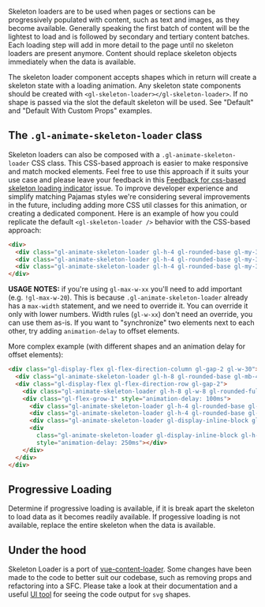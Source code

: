 Skeleton loaders are to be used when pages or sections can be progressively populated with content,
such as text and images, as they become available. Generally speaking the first batch of content
will be the lightest to load and is followed by secondary and tertiary content batches. Each loading
step will add in more detail to the page until no skeleton loaders are present anymore. Content
should replace skeleton objects immediately when the data is available.

The skeleton loader component accepts shapes which in return will create a skeleton state with a
loading animation. Any skeleton state components should be created with
`<gl-skeleton-loader></gl-skeleton-loader>`. If no shape is passed via the slot the default skeleton
will be used. See "Default" and "Default With Custom Props" examples.

## The `.gl-animate-skeleton-loader` class

Skeleton loaders can also be composed with a `.gl-animate-skeleton-loader`
CSS class. This CSS-based approach is easier to make responsive and match mocked elements.
Feel free to use this approach if it suits your use case and please leave your
feedback in this [Feedback for css-based skeleton loading
indicator](https://github.com/khulnasoft/khulnasoft-ui/-/issues/2319) issue.
To improve developer experience and simplify matching Pajamas styles we're considering
several improvements in the future, including adding more CSS util classes for
this animation, or creating a dedicated component.  Here is an example of how
you could replicate the default `<gl-skeleton-loader />` behavior with the
CSS-based approach:

```html
<div>
  <div class="gl-animate-skeleton-loader gl-h-4 gl-rounded-base gl-my-3 !gl-max-w-20"></div>
  <div class="gl-animate-skeleton-loader gl-h-4 gl-rounded-base gl-my-3 !gl-max-w-30"></div>
  <div class="gl-animate-skeleton-loader gl-h-4 gl-rounded-base gl-my-3 !gl-max-w-26"></div>
</div>
```

**USAGE NOTES:** if you're using `gl-max-w-xx` you'll need to add
important (e.g. `!gl-max-w-20`). This is because `.gl-animate-skeleton-loader` already
has a `max-width` statement, and we need to override it. You can override it
only with lower numbers. Width rules (`gl-w-xx`) don't need an override, you
can use them as-is. If you want to "synchronize" two elements next to each
other, try adding `animation-delay` to offset elements.

More complex example (with different shapes and an animation delay for offset elements):

```html
<div class="gl-display-flex gl-flex-direction-column gl-gap-2 gl-w-30">
  <div class="gl-animate-skeleton-loader gl-h-8 gl-rounded-base gl-mb-4"></div>
  <div class="gl-display-flex gl-flex-direction-row gl-gap-2">
    <div class="gl-animate-skeleton-loader gl-h-8 gl-w-8 gl-rounded-full"></div>
    <div class="gl-flex-grow-1" style="animation-delay: 100ms">
      <div class="gl-animate-skeleton-loader gl-h-4 gl-rounded-base gl-my-2"></div>
      <div class="gl-animate-skeleton-loader gl-h-4 gl-rounded-base gl-my-2"></div>
      <div class="gl-animate-skeleton-loader gl-display-inline-block gl-h-4 gl-w-10 gl-rounded-base gl-my-2"></div>
      <div
        class="gl-animate-skeleton-loader gl-display-inline-block gl-h-4 gl-w-10 gl-rounded-base gl-my-2"
        style="animation-delay: 250ms"></div>
    </div>
  </div>
</div>
```

## Progressive Loading

Determine if progressive loading is available, if it is break apart the skeleton to load data as it
becomes readily available. If progessive loading is not available, replace the entire skeleton when
the data is available.

## Under the hood

Skeleton Loader is a port of [vue-content-loader](https://github.com/egoist/vue-content-loader).
Some changes have been made to the code to better suit our codebase, such as removing props and
refactoring into a SFC. Please take a look at their documentation and a useful [UI tool](http://danilowoz.com/create-vue-content-loader/)
for seeing the code output for `svg` shapes.
